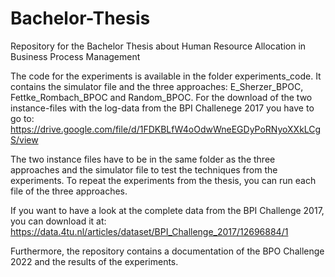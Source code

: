 # Bachelor-Thesis
Repository for the Bachelor Thesis about Human Resource Allocation in Business Process Management

The code for the experiments is available in the folder experiments_code. It contains the simulator file 
and the three approaches: E_Sherzer_BPOC, Fettke_Rombach_BPOC and Random_BPOC.
For the download of the two instance-files with the log-data from the BPI Challenege 2017 you have to go to:
https://drive.google.com/file/d/1FDKBLfW4oOdwWneEGDyPoRNyoXXkLCgS/view

The two instance files have to be in the same folder as the three approaches and the simulator file 
to test the techniques from the experiments. To repeat the experiments from the thesis, you can run each 
file of the three approaches.

If you want to have a look at the complete data from the BPI Challenge 2017, you can download it at:
https://data.4tu.nl/articles/dataset/BPI_Challenge_2017/12696884/1

Furthermore, the repository contains a documentation of the BPO Challenge 2022 and the results of the experiments.

